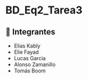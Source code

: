 # BD_Eq2_Tarea3

## 👥 Integrantes

- Elias Kably  
- Elie Fayad  
- Lucas Garcia  
- Alonso Zamanillo  
- Tomás Boom

